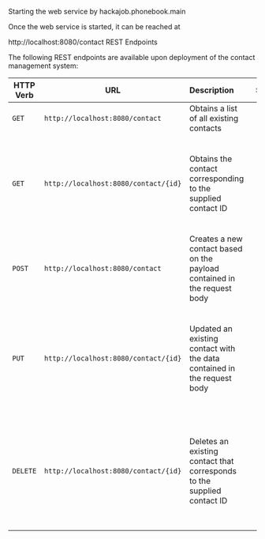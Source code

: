 Starting the web service by hackajob.phonebook.main

Once the web service is started, it can be reached at

http://localhost:8080/contact
REST Endpoints

The following REST endpoints are available upon deployment of the contact management system:

| HTTP Verb        | URL           | Description  | Status Codes |
| ------------- |-------------|:-----| ----|
| `GET` | `http://localhost:8080/contact` | Obtains a list of all existing contacts | <ul><li>`200 OK`</li></ul> |
| `GET` | `http://localhost:8080/contact/{id}` | Obtains the contact corresponding to the supplied contact ID | <ul><li>`200 OK` if contact exists</li><li>`404 Not Found` if contact does not exist</li></ul> |
| `POST` | `http://localhost:8080/contact` | Creates a new contact based on the payload contained in the request body | <ul><li>`201 Created` if contact successfully created</li></ul> |
| `PUT` | `http://localhost:8080/contact/{id}` | Updated an existing contact with the data contained in the request body | <ul><li>`200 OK` if contact succesfully updated</li><li>`404 Not Found` if contact does not exist</li></ul> |
| `DELETE` | `http://localhost:8080/contact/{id}` | Deletes an existing contact that corresponds to the supplied contact ID | <ul><li>`203 No Content` if contact succesfully deleted</li><li>`404 Not Found` if contact does not exist</li></ul> |
